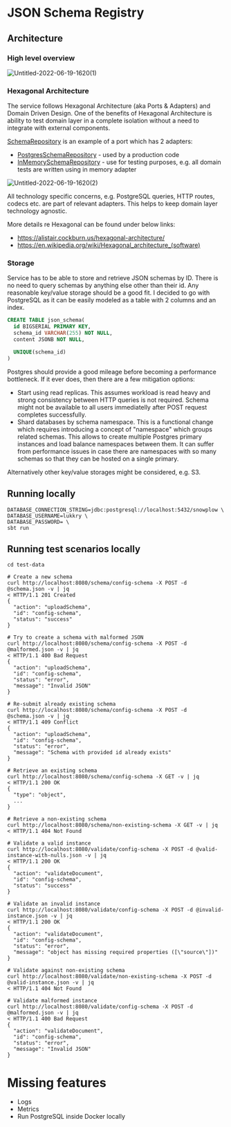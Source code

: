 # JSON Schema Registry

## Architecture
### High level overview


![Untitled-2022-06-19-1620(1)](https://user-images.githubusercontent.com/191244/174489741-b24c09e6-f01b-4f07-a8c5-8788a73b16f6.png)


### Hexagonal Architecture
The service follows Hexagonal Architecture (aka Ports & Adapters) and Domain Driven Design.
One of the benefits of Hexagonal Architecture is ability to test domain layer in a complete isolation without a need to integrate with external components.

[SchemaRepository](src/main/scala/snowplow/domain/SchemaRepository.scala) is an example of a port which has 2 adapters:
* [PostgresSchemaRepository](src/main/scala/snowplow/storage/PostgresSchemaRepository.scala) - used by a production code
* [InMemorySchemaRepository](src/test/scala/snowplow/InMemorySchemaRepository.scala) - use for testing purposes, e.g. all domain tests are written using in memory adapter

![Untitled-2022-06-19-1620(2)](https://user-images.githubusercontent.com/191244/174490028-116c15fe-85bb-4c55-b48a-6285fda51bd9.png)

All technology specific concerns, e.g. PostgreSQL queries, HTTP routes, codecs etc. are part of relevant adapters. This helps to keep domain layer technology agnostic.

More details re Hexagonal can be found under below links:
* https://alistair.cockburn.us/hexagonal-architecture/
* https://en.wikipedia.org/wiki/Hexagonal_architecture_(software)

### Storage
Service has to be able to store and retrieve JSON schemas by ID. There is no need to query schemas by anything else other than their id. 
Any reasonable key/value storage should be a good fit. I decided to go with PostgreSQL as it can be easily modeled as a table with 2 columns and an index. 

```sql
CREATE TABLE json_schema(
  id BIGSERIAL PRIMARY KEY,
  schema_id VARCHAR(255) NOT NULL,
  content JSONB NOT NULL,

  UNIQUE(schema_id)
)
```

Postgres should provide a good mileage before becoming a performance bottleneck. If it ever does, then there are a few mitigation options:
* Start using read replicas. This assumes workload is read heavy and strong consistency between HTTP queries is not required. Schema might not be available to all users immediatelly after POST request completes successfully.
* Shard databases by schema namespace. This is a functional change which requires introducing a concept of "namespace" which groups related schemas. This allows to create multiple Postgres primary instances and load balance namespaces between them. It can suffer from performance issues in case there are namespaces with so many schemas so that they can be hosted on a single primary.

Alternatively other key/value storages might be considered, e.g. S3.

## Running locally
```shell
DATABASE_CONNECTION_STRING=jdbc:postgresql://localhost:5432/snowplow \
DATABASE_USERNAME=lukkry \
DATABASE_PASSWORD= \
sbt run
```

## Running test scenarios locally
```shell
cd test-data

# Create a new schema
curl http://localhost:8080/schema/config-schema -X POST -d @schema.json -v | jq
< HTTP/1.1 201 Created
{
  "action": "uploadSchema",
  "id": "config-schema",
  "status": "success"
}

# Try to create a schema with malformed JSON
curl http://localhost:8080/schema/config-schema -X POST -d @malformed.json -v | jq
< HTTP/1.1 400 Bad Request
{
  "action": "uploadSchema",
  "id": "config-schema",
  "status": "error",
  "message": "Invalid JSON"
}

# Re-submit already existing schema
curl http://localhost:8080/schema/config-schema -X POST -d @schema.json -v | jq
< HTTP/1.1 409 Conflict
{
  "action": "uploadSchema",
  "id": "config-schema",
  "status": "error",
  "message": "Schema with provided id already exists"
}

# Retrieve an existing schema
curl http://localhost:8080/schema/config-schema -X GET -v | jq
< HTTP/1.1 200 OK
{
  "type": "object",
  ...
}

# Retrieve a non-existing schema
curl http://localhost:8080/schema/non-existing-schema -X GET -v | jq
< HTTP/1.1 404 Not Found

# Validate a valid instance
curl http://localhost:8080/validate/config-schema -X POST -d @valid-instance-with-nulls.json -v | jq
< HTTP/1.1 200 OK
{
  "action": "validateDocument",
  "id": "config-schema",
  "status": "success"
}

# Validate an invalid instance
curl http://localhost:8080/validate/config-schema -X POST -d @invalid-instance.json -v | jq
< HTTP/1.1 200 OK
{
  "action": "validateDocument",
  "id": "config-schema",
  "status": "error",
  "message": "object has missing required properties ([\"source\"])"
}

# Validate against non-existing schema
curl http://localhost:8080/validate/non-existing-schema -X POST -d @valid-instance.json -v | jq
< HTTP/1.1 404 Not Found

# Validate malformed instance
curl http://localhost:8080/validate/config-schema -X POST -d @malformed.json -v | jq
< HTTP/1.1 400 Bad Request
{
  "action": "validateDocument",
  "id": "config-schema",
  "status": "error",
  "message": "Invalid JSON"
}
```

# Missing features
* Logs
* Metrics
* Run PostgreSQL inside Docker locally
